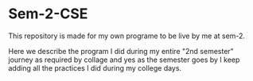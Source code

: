 # Sem-2-CSE
This repository is made for my own programe to be live by me at sem-2.

Here we describe the program I did during my entire "2nd semester" journey as required by collage and yes as the semester goes by I keep adding all the practices I did during my college days.
